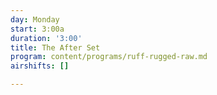 ```yaml
---
day: Monday
start: 3:00a
duration: '3:00'
title: The After Set
program: content/programs/ruff-rugged-raw.md
airshifts: []

---
```

